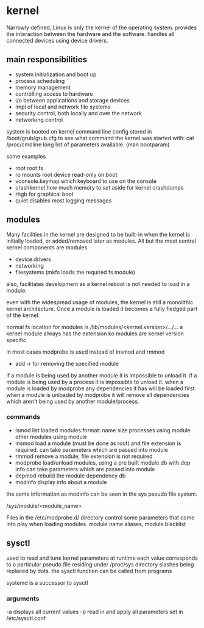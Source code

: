 # kernel

Narrowly defined, Linux is only the kernel of the operating system.
provides the interaction between the hardware and the software.
handles all connected devices using device drivers.

## main responsibilities

* system initialization and boot up
* process scheduling
* memory management
* controlling access to hardware
* i/o between applications and storage devices
* impl of local and network file systems
* security control, both locally and over the network
* networking control

system is booted on kernel command line
config stored in /boot/grub/grub.cfg
to see what command the kernel was started with: cat /proc/cmdline
long list of parameters available. (man bootparam)

some examples

* root              root fs
* ro                mounts root device read-only on boot
* vconsole.keymap   which keyboard to use on the console
* crashkernel       how much memory to set aside for kernel crashdumps
* rhgb              for graphical boot
* quiet             disables most logging messages

## modules

Many facilities in the kernel are designed to be built-in when the kernel is initially loaded, or added/removed later as modules.
All but the most central kernel components are modules.

* device drivers
* networking
* filesystems (mkfs loads the required fs module)

also, facilitates development as a kernel reboot is not needed to load in a module.

even with the widespread usage of modules, the kernel is still a monolithic kernel architecture. Once a module is loaded it becomes a fully fledged part of the kernel.

normal fs location for modules is /lib/modules/<kernel.version>/.../...
a kernel module always has the extension ko
modules are kernel version specific

in most cases modprobe is used instead of insmod and rmmod

* add -r for removing the specified module

if a module is being used by another module it is impossible to unload it.
if a module is being used by a process it is impossible to unload it.
when a module is loaded by modprobe any dependencies it has will be loaded first.
when a module is unloaded by modprobe it will remove all dependencies which aren't being used by another module/process.

### commands

* lsmod     list loaded modules
            format: name    size    processes using module  other modules using module
* insmod    load a module (must be done as root) and file extension is required.
            can take parameters which are passed into module
* rmmod     remove a module, file extension is not required
* modprobe  load/unload modules, using a pre built module db with dep info
            can take parameters which are passed into module
* depmod    rebuild the module dependency db
* modinfo   display info about a module

the same information as modinfo can be seen in the sys pseudo file system.

/sys/module/<module_name>

Files in the /etc/modprobe.d/ directory control some parameters that come into play when loading modules. module name aliases, module blacklist

## sysctl

used to read and tune kernel parameters at runtime
each value corresponds to a particular pseudo file residing under /proc/sys
    directory slashes being replaced by dots.
the sysctl function can be called from programs

systemd is a successor to sysctl

### arguments

-a      displays all current values
-p      read in and apply all parameters set in /etc/sysctl.conf
